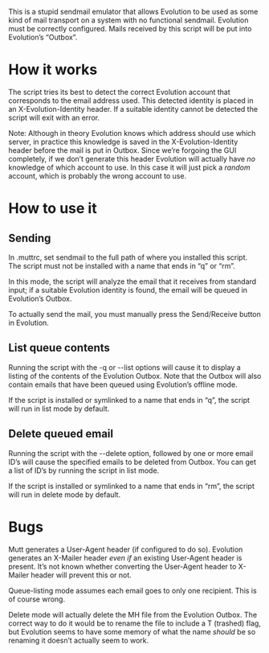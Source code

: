 This is a stupid sendmail emulator that allows Evolution to be used as some kind of mail transport on a system with no functional sendmail.
Evolution must be correctly configured.
Mails received by this script will be put into Evolution’s “Outbox”.

How it works
============

The script tries its best to detect the correct Evolution account that corresponds to the email address used.
This detected identity is placed in an X-Evolution-Identity header.
If a suitable identity cannot be detected the script will exit with an error.

Note:
Although in theory Evolution knows which address should use which server,
in practice this knowledge is saved in the X-Evolution-Identity header before the mail is put in Outbox.
Since we’re forgoing the GUI completely,
if we don’t generate this header Evolution will actually have *no* knowledge of which account to use.
In this case it will just pick a *random* account,
which is probably the wrong account to use.


How to use it
=============

Sending
-------

In .muttrc, set sendmail to the full path of where you installed this script.
The script must not be installed with a name that ends in “q” or “rm”.

In this mode, the script will analyze the email that it receives from standard input;
if a suitable Evolution identity is found,
the email will be queued in Evolution’s Outbox.

To actually send the mail, you must manually press the Send/Receive button in Evolution.

List queue contents
-------------------

Running the script with the -q or --list options will cause it to display a listing of the contents of the Evolution Outbox.
Note that the Outbox will also contain emails that have been queued using Evolution’s offline mode.

If the script is installed or symlinked to a name that ends in “q”, the script will run in list mode by default.

Delete queued email
-------------------

Running the script with the --delete option, followed by one or more email ID’s will cause the specified emails to be deleted from Outbox.
You can get a list of ID’s by running the script in list mode.

If the script is installed or symlinked to a name that ends in “rm”, the script will run in delete mode by default.


Bugs
====

Mutt generates a User-Agent header (if configured to do so).
Evolution generates an X-Mailer header *even if* an existing User-Agent header is present.
It’s not known whether converting the User-Agent header to X-Mailer header will prevent this or not.

Queue-listing mode assumes each email goes to only one recipient.
This is of course wrong.

Delete mode will actually delete the MH file from the Evolution Outbox.
The correct way to do it would be to rename the file to include a T (trashed) flag,
but Evolution seems to have some memory of what the name *should* be so renaming it doesn’t actually seem to work.
